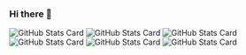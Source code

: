 ### Hi there 👋
![GitHub Stats Card](https://github-readme-stats.vercel.app/api?username=zizi4n5)
![GitHub Stats Card](https://github-readme-stats.vercel.app/api?username=zizi4n5)
![GitHub Stats Card](https://github-readme-stats.vercel.app/api?username=zizi4n5)
![GitHub Stats Card](https://github-readme-stats.vercel.app/api?username=zizi4n5)
![GitHub Stats Card](https://github-readme-stats.vercel.app/api?username=zizi4n5)
![GitHub Stats Card](https://github-readme-stats.vercel.app/api?username=zizi4n5)


<!--
**golderperson/golderperson** is a ✨ _special_ ✨ repository because its `README.md` (this file) appears on your GitHub profile.

Here are some ideas to get you started:


## Trophy
![trophy](https://github-profile-trophy.vercel.app/?username=Keichan15&theme=gruvbox)
- 🔭 I’m currently working on ...
- 🌱 I’m currently learning ...
- 👯 I’m looking to collaborate on ...
- 🤔 I’m looking for help with ...
- 💬 Ask me about ...
- 📫 How to reach me: ...
- 😄 Pronouns: ...
- ⚡ Fun fact: ...
-->
